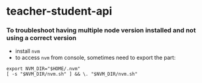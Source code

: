 # teacher-student-api


### To troubleshoot having multiple node version installed and not using a correct version
- install `nvm`
- to access `nvm` from console, sometimes need to export the part:
```
export NVM_DIR="$HOME/.nvm"
[ -s "$NVM_DIR/nvm.sh" ] && \. "$NVM_DIR/nvm.sh"
```